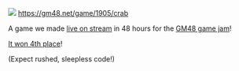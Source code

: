 ![](https://files.gm48.net/games/1905/icon-1905-480x320-1626653623.png)
https://gm48.net/game/1905/crab

A game we made [live on stream](http://twitch.tv/chrisbradel) in 48 hours for the [GM48 game jam](https://gm48.net/)!

[It won 4th place](https://gm48.net/results/39/island)!

(Expect rushed, sleepless code!)
